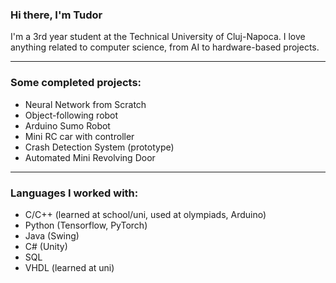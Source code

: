 ### Hi there, I'm Tudor

I'm a 3rd year student at the Technical University of Cluj-Napoca. I love anything related to computer science, from AI to hardware-based projects.

---

### Some completed projects:

- Neural Network from Scratch
- Object-following robot
- Arduino Sumo Robot
- Mini RC car with controller
- Crash Detection System (prototype)
- Automated Mini Revolving Door

---

### Languages I worked with:

- C/C++ (learned at school/uni, used at olympiads, Arduino)
- Python (Tensorflow, PyTorch)
- Java (Swing)
- C# (Unity)
- SQL
- VHDL (learned at uni)

<!--
<br />

---

<details>
  <summary>:zap: Github Stats</summary>

  <img align="left" alt="DLNinja's Github Stats" src="https://github-readme-stats.dlninja.vercel.app/api?username=DLNinja&show_icons=true&hide_border=true&theme=dark" />

</details>
-->
